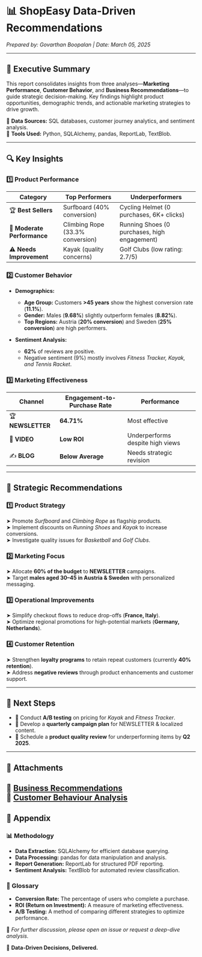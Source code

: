 # 📊 ShopEasy Data-Driven Recommendations  
*Prepared by: Govarthan Boopalan | Date: March 05, 2025*  

---

## **📌 Executive Summary**  
This report consolidates insights from three analyses—**Marketing Performance**, **Customer Behavior**, and **Business Recommendations**—to guide strategic decision-making. Key findings highlight product opportunities, demographic trends, and actionable marketing strategies to drive growth.  

🚀 **Data Sources:** SQL databases, customer journey analytics, and sentiment analysis.  
🔧 **Tools Used:** Python, SQLAlchemy, pandas, ReportLab, TextBlob.  

---

## **🔍 Key Insights**  

### **1️⃣ Product Performance**  
| Category | Top Performers | Underperformers |
|----------|---------------|-----------------|
| 🏆 **Best Sellers** | Surfboard (40% conversion) | Cycling Helmet (0 purchases, 6K+ clicks) |
| 🛒 **Moderate Performance** | Climbing Rope (33.3% conversion) | Running Shoes (0 purchases, high engagement) |
| ⚠️ **Needs Improvement** | Kayak (quality concerns) | Golf Clubs (low rating: 2.7/5) |

### **2️⃣ Customer Behavior**  
- **Demographics:**  
  - **Age Group:** Customers **>45 years** show the highest conversion rate (**11.1%**).  
  - **Gender:** Males (**9.68%**) slightly outperform females (**8.82%**).  
  - **Top Regions:** Austria (**20% conversion**) and Sweden (**25% conversion**) are high performers.  

- **Sentiment Analysis:**  
  - **62%** of reviews are positive.  
  - Negative sentiment (9%) mostly involves *Fitness Tracker, Kayak, and Tennis Racket*.  

### **3️⃣ Marketing Effectiveness**  
| Channel | Engagement-to-Purchase Rate | Performance |
|---------|----------------------------|------------|
| 🏆 **NEWSLETTER** | **64.71%** | Most effective |
| 🎥 **VIDEO** | **Low ROI** | Underperforms despite high views |
| ✍️ **BLOG** | **Below Average** | Needs strategic revision |

---

## **📌 Strategic Recommendations**  

### **1️⃣ Product Strategy**  
➤ Promote *Surfboard* and *Climbing Rope* as flagship products.  
➤ Implement discounts on *Running Shoes* and *Kayak* to increase conversions.  
➤ Investigate quality issues for *Basketball* and *Golf Clubs*.  

### **2️⃣ Marketing Focus**  
➤ Allocate **60% of the budget** to **NEWSLETTER** campaigns.  
➤ Target **males aged 30–45 in Austria & Sweden** with personalized messaging.  

### **3️⃣ Operational Improvements**  
➤ Simplify checkout flows to reduce drop-offs (**France, Italy**).  
➤ Optimize regional promotions for high-potential markets (**Germany, Netherlands**).  

### **4️⃣ Customer Retention**  
➤ Strengthen **loyalty programs** to retain repeat customers (currently **40% retention**).  
➤ Address **negative reviews** through product enhancements and customer support.  

---

## **📆 Next Steps**  
- 📌 Conduct **A/B testing** on pricing for *Kayak* and *Fitness Tracker*.  
- 📌 Develop a **quarterly campaign plan** for NEWSLETTER & localized content.  
- 📌 Schedule a **product quality review** for underperforming items by **Q2 2025**.  

---

## **📎 Attachments**    
📂 **[Business Recommendations](./results/ShopEasy_Business_Recommendations.pdf)**  
📂 **[Customer Behaviour Analysis](./results/ShopEasy_Final_Report.pdf)**  
---

## **📘 Appendix**  

### **📊 Methodology**  
- **Data Extraction:** SQLAlchemy for efficient database querying.  
- **Data Processing:** pandas for data manipulation and analysis.  
- **Report Generation:** ReportLab for structured PDF reporting.  
- **Sentiment Analysis:** TextBlob for automated review classification.  

### **📖 Glossary**  
- **Conversion Rate:** The percentage of users who complete a purchase.  
- **ROI (Return on Investment):** A measure of marketing effectiveness.  
- **A/B Testing:** A method of comparing different strategies to optimize performance.  

📢 *For further discussion, please open an issue or request a deep-dive analysis.*  

🚀 **Data-Driven Decisions, Delivered.**  
